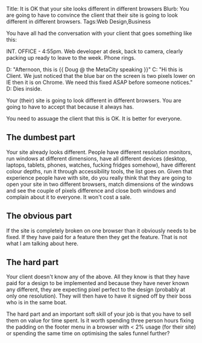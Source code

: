 Title: It is OK that your site looks different in different browsers
Blurb: You are going to have to convince the client that their site is going to look different in different browsers.
Tags:Web Design,Business

You have all had the conversation with your client that goes something like this:

INT. OFFICE - 4:55pm.
Web developer at desk, back to camera, clearly packing up ready to leave to the week.
Phone rings.

D: "Afternoon, this is {{ Doug @ the MetaCity speaking }}"
C: "Hi this is Client. We just noticed that the blue bar on the screen is two pixels lower on IE then it is on Chrome. We need this fixed ASAP before someone notices."
D: Dies inside.

Your (their) site is going to look different in different browsers. You are going to have to accept that because it always has.

You need to assuage the client that this is OK. It is better for everyone.

## The dumbest part
Your site already looks different. People have different resolution monitors, run windows at different dimensions, have all different devices (desktop, laptops, tablets, phones, watches, fucking fridges somehow), have different colour depths, run it through accessibility tools, the list goes on. Given that experience people have with site, do you really think that they are going to open your site in two different browsers, match dimensions of the windows and see the couple of pixels difference and close both windows and complain about it to everyone. It won't cost a sale.

## The obvious part
If the site is completely broken on one browser than it obviously needs to be fixed. If they have paid for a feature then they get the feature. That is not what I am talking about here.

## The hard part
Your client doesn't know any of the above. All they know is that they have paid for a design to be implemented and because they have never known any different, they are expecting pixel perfect to the design (probably at only one resolution). They will then have to have it signed off by their boss who is in the same boat.

The hard part and an important soft skill of your job is that you have to sell them on value for time spent. Is it worth spending three person hours fixing the padding on the footer menu in a browser with < 2% usage (for their site) or spending the same time on optimising the sales funnel further?




